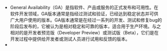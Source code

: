 - General Availability（GA）是指软件、产品或服务的正式发布和可用性。在软件开发领域，GA版本通常是指经过测试和验证，已经达到稳定状态并可供广大用户使用的版本。GA版本通常是在经过一系列的开发、测试和修复bug的阶段后发布的，它被认为是相对稳定和可靠的版本，适合用于生产环境。与之相对的是开发者预览版（Developer Preview）或测试版（Beta），它们是在开发过程中提供给开发者或测试人员进行试用和反馈的版本。
- 

